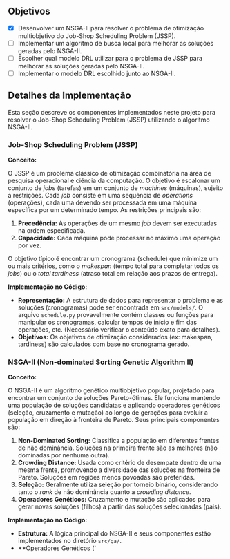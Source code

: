 ## Objetivos
- [x] Desenvolver um NSGA-II para resolver o problema de otimização multiobjetivo do Job-Shop Scheduling Problem (JSSP).
- [ ] Implementar um algoritmo de busca local para melhorar as soluções geradas pelo NSGA-II.
- [ ] Escolher qual modelo DRL utilizar para o problema de JSSP para melhorar as soluções geradas pelo NSGA-II.
- [ ] Implementar o modelo DRL escolhido junto ao NSGA-II.

## Detalhes da Implementação

Esta seção descreve os componentes implementados neste projeto para resolver o Job-Shop Scheduling Problem (JSSP) utilizando o algoritmo NSGA-II.

### Job-Shop Scheduling Problem (JSSP)

**Conceito:**

O JSSP é um problema clássico de otimização combinatória na área de pesquisa operacional e ciência da computação. O objetivo é escalonar um conjunto de *jobs* (tarefas) em um conjunto de *machines* (máquinas), sujeito a restrições. Cada *job* consiste em uma sequência de *operations* (operações), cada uma devendo ser processada em uma máquina específica por um determinado tempo. As restrições principais são:
1.  **Precedência:** As operações de um mesmo *job* devem ser executadas na ordem especificada.
2.  **Capacidade:** Cada máquina pode processar no máximo uma operação por vez.

O objetivo típico é encontrar um cronograma (schedule) que minimize um ou mais critérios, como o *makespan* (tempo total para completar todos os *jobs*) ou o *total tardiness* (atraso total em relação aos prazos de entrega).

**Implementação no Código:**

*   **Representação:** A estrutura de dados para representar o problema e as soluções (cronogramas) pode ser encontrada em `src/models/`. O arquivo `schedule.py` provavelmente contém classes ou funções para manipular os cronogramas, calcular tempos de início e fim das operações, etc. (Necessário verificar o conteúdo exato para detalhes).
*   **Objetivos:** Os objetivos de otimização considerados (ex: makespan, tardiness) são calculados com base no cronograma gerado.

### NSGA-II (Non-dominated Sorting Genetic Algorithm II)

**Conceito:**

O NSGA-II é um algoritmo genético multiobjetivo popular, projetado para encontrar um conjunto de soluções Pareto-ótimas. Ele funciona mantendo uma população de soluções candidatas e aplicando operadores genéticos (seleção, cruzamento e mutação) ao longo de gerações para evoluir a população em direção à fronteira de Pareto. Seus principais componentes são:
1.  **Non-Dominated Sorting:** Classifica a população em diferentes frentes de não dominância. Soluções na primeira frente são as melhores (não dominadas por nenhuma outra).
2.  **Crowding Distance:** Usada como critério de desempate dentro de uma mesma frente, promovendo a diversidade das soluções na fronteira de Pareto. Soluções em regiões menos povoadas são preferidas.
3.  **Seleção:** Geralmente utiliza seleção por torneio binário, considerando tanto o *rank* de não dominância quanto a *crowding distance*.
4.  **Operadores Genéticos:** Cruzamento e mutação são aplicados para gerar novas soluções (filhos) a partir das soluções selecionadas (pais).

**Implementação no Código:**

*   **Estrutura:** A lógica principal do NSGA-II e seus componentes estão implementados no diretório `src/ga/`.
*   **Operadores Genéticos (`